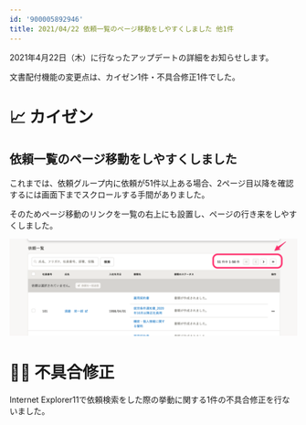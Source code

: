 ```yaml
---
id: '900005892946'
title: 2021/04/22 依頼一覧のページ移動をしやすくしました 他1件
---
```

2021年4月22日（木）に行なったアップデートの詳細をお知らせします。

文書配付機能の変更点は、カイゼン1件・不具合修正1件でした。

# 📈 カイゼン

## 依頼一覧のページ移動をしやすくしました

これまでは、依頼グループ内に依頼が51件以上ある場合、2ページ目以降を確認するには画面下までスクロールする手間がありました。

そのためページ移動のリンクを一覧の右上にも設置し、ページの行き来をしやすくしました。

![](./__________2021-04-27_16_13_24.png)

# 👨‍⚕️ 不具合修正

Internet Explorer11で依頼検索をした際の挙動に関する1件の不具合修正を行ないました。
